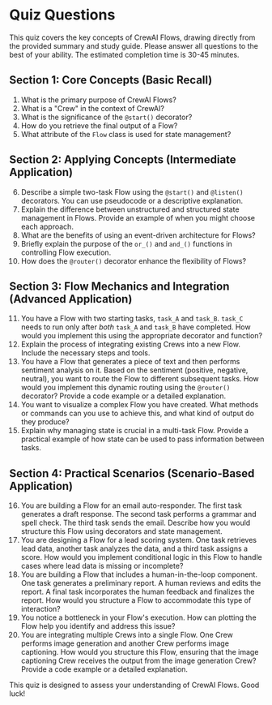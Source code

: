# Quiz Questions

This quiz covers the key concepts of CrewAI Flows, drawing directly from the provided summary and study guide. Please answer all questions to the best of your ability.  The estimated completion time is 30-45 minutes.

## Section 1: Core Concepts (Basic Recall)

1.  What is the primary purpose of CrewAI Flows?
2.  What is a "Crew" in the context of CrewAI?
3.  What is the significance of the `@start()` decorator?
4.  How do you retrieve the final output of a Flow?
5.  What attribute of the `Flow` class is used for state management?

## Section 2: Applying Concepts (Intermediate Application)

6.  Describe a simple two-task Flow using the `@start()` and `@listen()` decorators.  You can use pseudocode or a descriptive explanation.
7.  Explain the difference between unstructured and structured state management in Flows. Provide an example of when you might choose each approach.
8.  What are the benefits of using an event-driven architecture for Flows?
9.  Briefly explain the purpose of the `or_()` and `and_()` functions in controlling Flow execution.
10. How does the `@router()` decorator enhance the flexibility of Flows?

## Section 3: Flow Mechanics and Integration (Advanced Application)

11.  You have a Flow with two starting tasks, `task_A` and `task_B`.  `task_C` needs to run only after *both* `task_A` and `task_B` have completed. How would you implement this using the appropriate decorator and function?
12.  Explain the process of integrating existing Crews into a new Flow.  Include the necessary steps and tools.
13.  You have a Flow that generates a piece of text and then performs sentiment analysis on it.  Based on the sentiment (positive, negative, neutral), you want to route the Flow to different subsequent tasks.  How would you implement this dynamic routing using the `@router()` decorator?  Provide a code example or a detailed explanation.
14. You want to visualize a complex Flow you have created. What methods or commands can you use to achieve this, and what kind of output do they produce?
15.  Explain why managing state is crucial in a multi-task Flow. Provide a practical example of how state can be used to pass information between tasks.


## Section 4: Practical Scenarios (Scenario-Based Application)

16.  You are building a Flow for an email auto-responder.  The first task generates a draft response. The second task performs a grammar and spell check. The third task sends the email.  Describe how you would structure this Flow using decorators and state management.
17.  You are designing a Flow for a lead scoring system.  One task retrieves lead data, another task analyzes the data, and a third task assigns a score.  How would you implement conditional logic in this Flow to handle cases where lead data is missing or incomplete?
18. You are building a Flow that includes a human-in-the-loop component. One task generates a preliminary report. A human reviews and edits the report. A final task incorporates the human feedback and finalizes the report. How would you structure a Flow to accommodate this type of interaction?
19.  You notice a bottleneck in your Flow's execution.  How can plotting the Flow help you identify and address this issue?
20. You are integrating multiple Crews into a single Flow. One Crew performs image generation and another Crew performs image captioning. How would you structure this Flow, ensuring that the image captioning Crew receives the output from the image generation Crew? Provide a code example or a detailed explanation.


This quiz is designed to assess your understanding of CrewAI Flows. Good luck!
